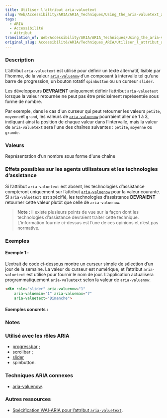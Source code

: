 ```yaml
---
title: Utiliser l'attribut aria-valuetext
slug: Web/Accessibility/ARIA/ARIA_Techniques/Using_the_aria-valuetext_attribute
tags:
  - ARIA
  - Accessibilité
  - Attribut
translation_of: Web/Accessibility/ARIA/ARIA_Techniques/Using_the_aria-valuetext_attribute
original_slug: Accessibilité/ARIA/Techniques_ARIA/Utiliser_l_attribut_aria-valuetext
---
```

### Description

L’attribut `aria-valuetext` est utilisé pour définir un texte alternatif, lisible par l'homme, de la valeur [`aria-valuenow`](/fr/Accessibilité/ARIA/Techniques_ARIA/Utiliser_l_attribut_aria-valuenow) d’un composant à intervalle tel qu’une barre de progression, un bouton rotatif `spinbutton` ou un curseur `slider`.

Les développeurs **DEVRAIENT** uniquement définir l’attribut `aria-valuetext` lorsque la valeur retournée ne peut pas être précisément représentée sous forme de nombre.

Par exemple, dans le cas d'un curseur qui peut retourner les valeurs `petite`, `moyenne`et `grand`, les valeurs de [`aria-valuenow`](/fr/Accessibilité/ARIA/Techniques_ARIA/Utiliser_l_attribut_aria-valuenow) pourraient aller de 1 à 3, indiquant ainsi la position de chaque valeur dans l’intervalle, mais la valeur de `aria-valuetext` sera l'une des chaînes suivantes&nbsp;: `petite`, `moyenne` ou `grande`.

### Valeurs

Représentation d’un nombre sous forme d'une chaîne

### Effets possibles sur les agents utilisateurs et les technologies d’assistance

Si l’attribut `aria-valuetext` est absent, les technologies d’assistance compteront uniquement sur l’attribut [`aria-valuenow`](/fr/Accessibilité/ARIA/Techniques_ARIA/Utiliser_l_attribut_aria-valuenow) pour la valeur courante. Si `aria-valuetext` est spécifié, les technologies d’assistance **DEVRAIENT** retourner cette valeur plutôt que celle de `aria-valuenow`.

> **Note :** il existe plusieurs points de vue sur la façon dont les technologies d’assistance devraient traiter cette technique. L’information fournie ci-dessus est l’une de ces opinions et n’est pas normative.

### Exemples

#### Exemple 1&nbsp;:

L’extrait de code ci-dessous montre un curseur simple de sélection d’un jour de la semaine. La valeur du curseur est numérique, et l’attribut `aria-valuetext` est utilisé pour fournir le nom de jour. L’application actualisera programmatiquement `aria-valuetext` selon la valeur de `aria-valuenow`.

```html
<div role="slider" aria-valuenow="1"
    aria-valuemin="1" aria-valuemax="7"
    aria-valuetext="Dimanche">
```

#### Exemples concrets&nbsp;:

### Notes

### Utilisé avec les rôles ARIA

- [progressbar](/fr/Accessibilité/ARIA/Techniques_ARIA/Utiliser_le_rôle_progressbar) ;
- scrollbar ;
- [slider](/fr/Accessibilité/ARIA/Techniques_ARIA/Utiliser_le_rôle_slider)
- spinbutton.

### Techniques ARIA connexes

- [aria-valuenow](/fr/Accessibilité/ARIA/Techniques_ARIA/Utiliser_l_attribut_aria-valuenow).

### Autres ressources

- [Spécification WAI-ARIA pour l’attribut `aria-valuetext`](http://www.w3.org/TR/wai-aria/states_and_properties#aria-valuetext).
